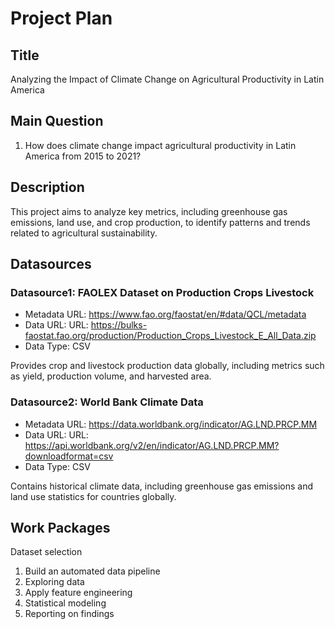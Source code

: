 # Project Plan

## Title
<!-- Give your project a short title. -->
Analyzing the Impact of Climate Change on Agricultural Productivity in Latin America

## Main Question

<!-- Think about one main question you want to answer based on the data. -->
1. How does climate change impact agricultural productivity in Latin America from 2015 to 2021?

## Description

<!-- Describe your data science project in max. 200 words. Consider writing about why and how you attempt it. -->
This project aims to analyze key metrics, including greenhouse gas emissions, land use, and crop production, to identify patterns and trends related to agricultural sustainability.

## Datasources

<!-- Describe each datasources you plan to use in a section. Use the prefix "DatasourceX" where X is the id of the datasource. -->

### Datasource1: FAOLEX Dataset on Production Crops Livestock
* Metadata URL: https://www.fao.org/faostat/en/#data/QCL/metadata
* Data URL: URL: https://bulks-faostat.fao.org/production/Production_Crops_Livestock_E_All_Data.zip
* Data Type: CSV

Provides crop and livestock production data globally, including metrics such as yield, production volume, and harvested area.

### Datasource2: World Bank Climate Data
* Metadata URL: https://data.worldbank.org/indicator/AG.LND.PRCP.MM
* Data URL: URL: https://api.worldbank.org/v2/en/indicator/AG.LND.PRCP.MM?downloadformat=csv
* Data Type: CSV

Contains historical climate data, including greenhouse gas emissions and land use statistics for countries globally.

## Work Packages

<!-- List of work packages ordered sequentially, each pointing to an issue with more details. -->

Dataset selection
1. Build an automated data pipeline
2. Exploring data
3. Apply feature engineering
4. Statistical modeling
5. Reporting on findings

